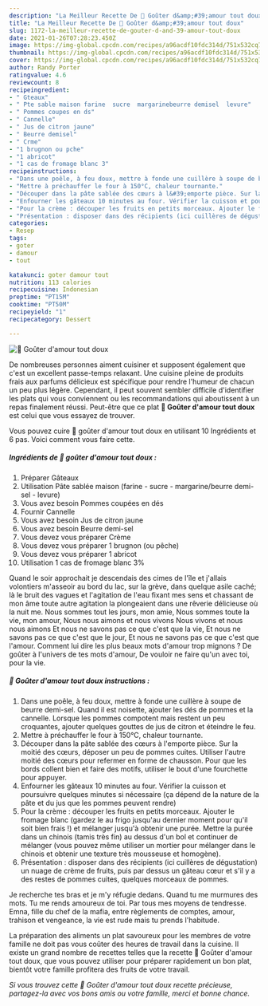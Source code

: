 ```yaml
---
description: "La Meilleur Recette De 💮 Goûter d&amp;#39;amour tout doux"
title: "La Meilleur Recette De 💮 Goûter d&amp;#39;amour tout doux"
slug: 1172-la-meilleur-recette-de-gouter-d-and-39-amour-tout-doux
date: 2021-01-26T07:28:23.450Z
image: https://img-global.cpcdn.com/recipes/a96acdf10fdc314d/751x532cq70/💮-gouter-damour-tout-doux-photo-principale-de-la-recette.jpg
thumbnail: https://img-global.cpcdn.com/recipes/a96acdf10fdc314d/751x532cq70/💮-gouter-damour-tout-doux-photo-principale-de-la-recette.jpg
cover: https://img-global.cpcdn.com/recipes/a96acdf10fdc314d/751x532cq70/💮-gouter-damour-tout-doux-photo-principale-de-la-recette.jpg
author: Randy Porter
ratingvalue: 4.6
reviewcount: 8
recipeingredient:
- " Gteaux"
- " Pte sable maison farine  sucre  margarinebeurre demisel  levure"
- " Pommes coupes en ds"
- " Cannelle"
- " Jus de citron jaune"
- " Beurre demisel"
- " Crme"
- "1 brugnon ou pche"
- "1 abricot"
- "1 cas de fromage blanc 3"
recipeinstructions:
- "Dans une poêle, à feu doux, mettre à fonde une cuillère à soupe de beurre demi-sel. Quand il est noisette, ajouter les dés de pommes et la cannelle. Lorsque les pommes compotent mais restent un peu croquantes, ajouter quelques gouttes de jus de citron et éteindre le feu."
- "Mettre à préchauffer le four à 150°C, chaleur tournante."
- "Découper dans la pâte sablée des cœurs à l&#39;emporte pièce. Sur la moitié des cœurs, déposer un peu de pommes cuites. Utiliser l&#39;autre moitié des cœurs pour refermer en forme de chausson. Pour que les bords collent bien et faire des motifs, utiliser le bout d&#39;une fourchette pour appuyer."
- "Enfourner les gâteaux 10 minutes au four. Vérifier la cuisson et poursuivre quelques minutes si nécessaire (ça dépend de la nature de la pâte et du jus que les pommes peuvent rendre)"
- "Pour la crème : découper les fruits en petits morceaux. Ajouter le fromage blanc (gardez le au frigo jusqu&#39;au dernier moment pour qu&#39;il soit bien frais !) et mélanger jusqu&#39;à obtenir une purée. Mettre la purée dans un chinois (tamis très fin) au dessus d&#39;un bol et continuer de mélanger (vous pouvez même utiliser un mortier pour mélanger dans le chinois et obtenir une texture très mousseuse et homogène)."
- "Présentation : disposer dans des récipients (ici cuillères de dégustation) un nuage de crème de fruits, puis par dessus un gâteau cœur et s&#39;il y a des restes de pommes cuites, quelques morceaux de pommes."
categories:
- Resep
tags:
- goter
- damour
- tout

katakunci: goter damour tout 
nutrition: 113 calories
recipecuisine: Indonesian
preptime: "PT15M"
cooktime: "PT50M"
recipeyield: "1"
recipecategory: Dessert

---
```



![💮 Goûter d&#39;amour tout doux](https://img-global.cpcdn.com/recipes/a96acdf10fdc314d/751x532cq70/💮-gouter-damour-tout-doux-photo-principale-de-la-recette.jpg)

De nombreuses personnes aiment cuisiner et supposent également que c'est un excellent passe-temps relaxant. Une cuisine pleine de produits frais aux parfums délicieux est spécifique pour rendre l'humeur de chacun un peu plus légère. Cependant, il peut souvent sembler difficile d'identifier les plats qui vous conviennent ou les recommandations qui aboutissent à un repas finalement réussi. Peut-être que ce plat <strong> 💮 Goûter d&#39;amour tout doux </strong> est celui que vous essayez de trouver.

<!--inarticleads1-->

Vous pouvez cuire 💮 goûter d&#39;amour tout doux en utilisant 10 Ingrédients et 6 pas. Voici comment vous faire cette.

##### Ingrédients de 💮 goûter d&#39;amour tout doux :

1. Préparer  Gâteaux
1. Utilisation  Pâte sablée maison (farine - sucre - margarine/beurre demi-sel - levure)
1. Vous avez besoin  Pommes coupées en dés
1. Fournir  Cannelle
1. Vous avez besoin  Jus de citron jaune
1. Vous avez besoin  Beurre demi-sel
1. Vous devez vous préparer  Crème
1. Vous devez vous préparer 1 brugnon (ou pêche)
1. Vous devez vous préparer 1 abricot
1. Utilisation 1 cas de fromage blanc 3%


Quand le soir approchait je descendais des cimes de l&#39;île et j&#39;allais volontiers m&#39;asseoir au bord du lac, sur la grève, dans quelque asile caché; là le bruit des vagues et l&#39;agitation de l&#39;eau fixant mes sens et chassant de mon âme toute autre agitation la plongeaient dans une rêverie délicieuse où la nuit me. Nous sommes tout les jours, mon amie, Nous sommes toute la vie, mon amour, Nous nous aimons et nous vivons Nous vivons et nous nous aimons Et nous ne savons pas ce que c&#39;est que la vie, Et nous ne savons pas ce que c&#39;est que le jour, Et nous ne savons pas ce que c&#39;est que l&#39;amour. Comment lui dire les plus beaux mots d&#39;amour trop mignons ? De goûter à l&#39;univers de tes mots d&#39;amour, De vouloir ne faire qu&#39;un avec toi, pour la vie. 

<!--inarticleads2-->

##### 💮 Goûter d&#39;amour tout doux instructions :

1. Dans une poêle, à feu doux, mettre à fonde une cuillère à soupe de beurre demi-sel. Quand il est noisette, ajouter les dés de pommes et la cannelle. Lorsque les pommes compotent mais restent un peu croquantes, ajouter quelques gouttes de jus de citron et éteindre le feu.
1. Mettre à préchauffer le four à 150°C, chaleur tournante.
1. Découper dans la pâte sablée des cœurs à l&#39;emporte pièce. Sur la moitié des cœurs, déposer un peu de pommes cuites. Utiliser l&#39;autre moitié des cœurs pour refermer en forme de chausson. Pour que les bords collent bien et faire des motifs, utiliser le bout d&#39;une fourchette pour appuyer.
1. Enfourner les gâteaux 10 minutes au four. Vérifier la cuisson et poursuivre quelques minutes si nécessaire (ça dépend de la nature de la pâte et du jus que les pommes peuvent rendre)
1. Pour la crème : découper les fruits en petits morceaux. Ajouter le fromage blanc (gardez le au frigo jusqu&#39;au dernier moment pour qu&#39;il soit bien frais !) et mélanger jusqu&#39;à obtenir une purée. Mettre la purée dans un chinois (tamis très fin) au dessus d&#39;un bol et continuer de mélanger (vous pouvez même utiliser un mortier pour mélanger dans le chinois et obtenir une texture très mousseuse et homogène).
1. Présentation : disposer dans des récipients (ici cuillères de dégustation) un nuage de crème de fruits, puis par dessus un gâteau cœur et s&#39;il y a des restes de pommes cuites, quelques morceaux de pommes.


Je recherche tes bras et je m&#39;y réfugie dedans. Quand tu me murmures des mots. Tu me rends amoureux de toi. Par tous mes moyens de tendresse. Emna, fille du chef de la mafia, entre règlements de comptes, amour, trahison et vengeance, la vie est rude mais tu prends l&#39;habitude. 

<!--inarticleads1-->

<p>
La préparation des aliments un plat savoureux pour les membres de votre famille ne doit pas vous coûter des heures de travail dans la cuisine. Il existe un grand nombre de recettes telles que la recette 💮 Goûter d&#39;amour tout doux, que vous pouvez utiliser pour préparer rapidement un bon plat, bientôt votre famille profitera des fruits de votre travail.
</p>

<p>
<i>Si vous trouvez cette 💮 Goûter d&#39;amour tout doux recette précieuse, partagez-la avec vos bons amis ou votre famille, merci et bonne chance.</i>
</p>
